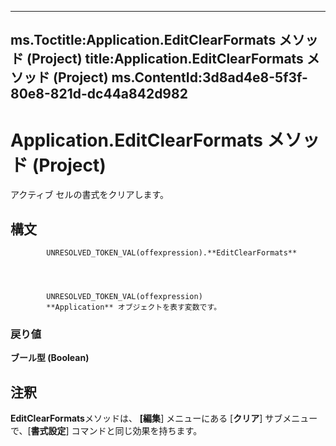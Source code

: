 

---
ms.Toctitle:Application.EditClearFormats メソッド (Project)
title:Application.EditClearFormats メソッド (Project)
ms.ContentId:3d8ad4e8-5f3f-80e8-821d-dc44a842d982
---
# Application.EditClearFormats メソッド (Project)




アクティブ セルの書式をクリアします。

## 構文

            UNRESOLVED_TOKEN_VAL(offexpression).**EditClearFormats**




            UNRESOLVED_TOKEN_VAL(offexpression)
            **Application** オブジェクトを表す変数です。

### 戻り値
**ブール型 (Boolean)**





## 注釈
**EditClearFormats**メソッドは、 **[編集**] メニューにある [**クリア**] サブメニューで、[**書式設定**] コマンドと同じ効果を持ちます。




